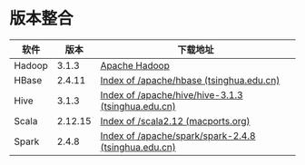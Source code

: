 # 版本整合

| 软件   | 版本    | 下载地址                                                     |
| ------ | ------- | ------------------------------------------------------------ |
| Hadoop | 3.1.3   | [Apache Hadoop](https://hadoop.apache.org/release/3.1.3.html) |
| HBase  | 2.4.11  | [Index of /apache/hbase (tsinghua.edu.cn)](https://mirrors.tuna.tsinghua.edu.cn/apache/hbase/) |
| Hive   | 3.1.3   | [Index of /apache/hive/hive-3.1.3 (tsinghua.edu.cn)](https://mirrors.tuna.tsinghua.edu.cn/apache/hive/hive-3.1.3/) |
| Scala  | 2.12.15 | [Index of /scala2.12 (macports.org)](http://distfiles.macports.org/scala2.12/) |
| Spark  | 2.4.8   | [Index of /apache/spark/spark-2.4.8 (tsinghua.edu.cn)](https://mirrors.tuna.tsinghua.edu.cn/apache/spark/spark-2.4.8/)   |